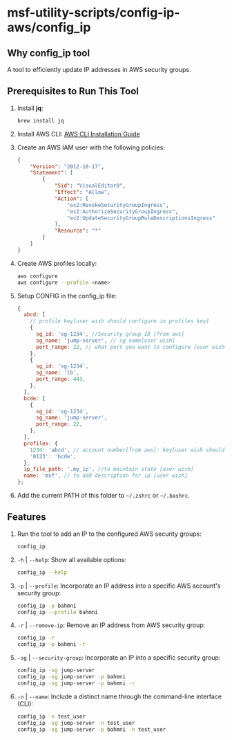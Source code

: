 # msf-utility-scripts/config-ip-aws/config_ip

## Why config_ip tool
A tool to efficiently update IP addresses in AWS security groups.

## Prerequisites to Run This Tool
1. Install **jq**:
    ```bash
    brew install jq
    ```
2. Install AWS CLI:
   [AWS CLI Installation Guide](https://docs.aws.amazon.com/cli/latest/userguide/getting-started-install.html)
3. Create an AWS IAM user with the following policies:
    ```json
    {
        "Version": "2012-10-17",
        "Statement": [
            {
                "Sid": "VisualEditor0",
                "Effect": "Allow",
                "Action": [
                    "ec2:RevokeSecurityGroupIngress",
                    "ec2:AuthorizeSecurityGroupIngress",
                    "ec2:UpdateSecurityGroupRuleDescriptionsIngress"
                ],
                "Resource": "*"
            }
        ]
    }
    ```
4. Create AWS profiles locally:
    ```bash
    aws configure
    aws configure --profile <name>
    ```
5. Setup CONFIG in the config_ip file:
    ```js
    {
      abcd: [
        // profile key[user wish should configure in profiles key]
        {
          sg_id: 'sg-1234', //Security group ID [from aws]
          sg_name: 'jump-server', // sg name[user wish]
          port_range: 22, // what port you want to configure [user wish]
        },
        {
          sg_id: 'sg-1234',
          sg_name: 'lb',
          port_range: 443,
        },
      ],
      bcde: [
        {
          sg_id: 'sg-1234',
          sg_name: 'jump-server',
          port_range: 22,
        },
      ],
      profiles: {
        1234: 'abcd', // account number[from aws]: key[user wish should be equal to key provided above "abcd"]
        '0123': 'bcde',
      },
      ip_file_path: '.my_ip', //to maintain state [user wish]
      name: 'msf', // to add description for ip [user wish]
    };

    ```

6. Add the current PATH of this folder to `~/.zshrc` or `~/.bashrc`.

## Features
1. Run the tool to add an IP to the configured AWS security groups:
    ```bash
    config_ip
    ```
2. `-h` | `--help`: Show all available options:
    ```bash
    config_ip --help
    ```
3. `-p` | `--profile`: Incorporate an IP address into a specific AWS account's security group:
    ```bash
    config_ip -p bahmni
    config_ip --profile bahmni
    ```
4. `-r` | `--remove-ip`: Remove an IP address from AWS security group:
    ```bash
    config_ip -r
    config_ip -p bahmni -r
    ```
5. `-sg` | `--security-group`: Incorporate an IP into a specific security group:
    ```bash
    config_ip -sg jump-server
    config_ip -sg jump-server -p bahmni
    config_ip -sg jump-server -p bahmni -r
    ```
6. `-n` | `--name`: Include a distinct name through the command-line interface (CLI):
    ```bash
    config_ip -n test_user
    config_ip -sg jump-server -n test_user
    config_ip -sg jump-server -p bahmni -n test_user
    ```